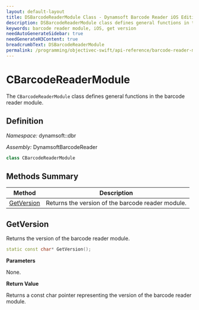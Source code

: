```yaml
---
layout: default-layout
title: DSBarcodeReaderModule Class - Dynamsoft Barcode Reader iOS Edition
description: DSBarcodeReaderModule class defines general functions in the barcode reader module.
keywords: barcode reader module, iOS, get version
needAutoGenerateSidebar: true
needGenerateH3Content: true
breadcrumbText: DSBarcodeReaderModule
permalink: /programming/objectivec-swift/api-reference/barcode-reader-module.html
---
```


# CBarcodeReaderModule

The `CBarcodeReaderModule` class defines general functions in the barcode reader module.

## Definition

*Namespace:* dynamsoft::dbr

*Assembly:* DynamsoftBarcodeReader

```cpp
class CBarcodeReaderModule 
```

## Methods Summary

| Method                                                    | Description                                        |
| --------------------------------------------------------- | -------------------------------------------------- |
| [GetVersion](#getversion)                                     | Returns the version of the barcode reader module. |

## GetVersion

Returns the version of the barcode reader module.

```cpp
static const char* GetVersion();
```

**Parameters**

None.

**Return Value**

Returns a const char pointer representing the version of the barcode reader module.
